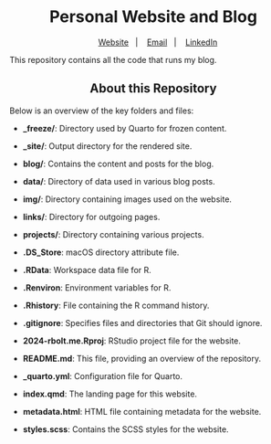 <h1 align="center">
Personal Website and Blog
</h1>

<div align="center">

&nbsp;&nbsp;&nbsp; [Website][Website]&nbsp;&nbsp;&nbsp;|&nbsp;&nbsp;&nbsp; [Email][Email]&nbsp;&nbsp;&nbsp;|&nbsp;&nbsp;&nbsp; [LinkedIn][LinkedIn]

</div>

<!--
Quick Link
-->

[Website]:https://www.rbolt.me/
[Email]:randibolt93@gmail.com 
[LinkedIn]:https://www.linkedin.com/in/randi-bolt/

This repository contains all the code that runs my blog. 

<h2 align="center">
About this Repository
</h2>

Below is an overview of the key folders and files:

- **_freeze/**: Directory used by Quarto for frozen content.
- **_site/**: Output directory for the rendered site.
- **blog/**: Contains the content and posts for the blog.
- **data/**: Directory of data used in various blog posts. 
- **img/**: Directory containing images used on the website.
- **links/**: Directory for outgoing pages. 
- **projects/**: Directory containing various projects. 

- **.DS_Store**: macOS directory attribute file.
- **.RData**: Workspace data file for R.
- **.Renviron**: Environment variables for R.
- **.Rhistory**: File containing the R command history.
- **.gitignore**: Specifies files and directories that Git should ignore.
- **2024-rbolt.me.Rproj**: RStudio project file for the website.

- **README.md**: This file, providing an overview of the repository.
- **_quarto.yml**: Configuration file for Quarto.
- **index.qmd**: The landing page for this website. 
- **metadata.html**: HTML file containing metadata for the website.
- **styles.scss**: Contains the SCSS styles for the website.

